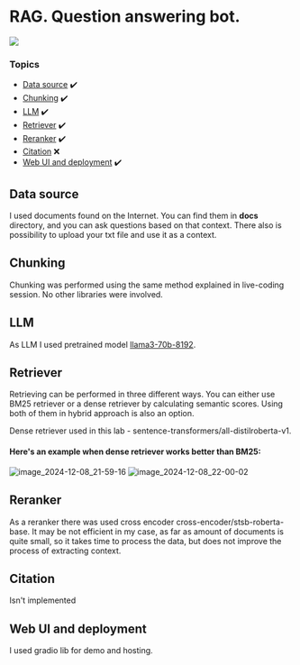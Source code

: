 # RAG. Question answering bot.
![](https://i.giphy.com/media/v1.Y2lkPTc5MGI3NjExNXZyaTM1anczcGE0cDliYWZkNXhvY3ZrOGRzeTJ5a3EwcXl3aGVnZCZlcD12MV9pbnRlcm5hbF9naWZfYnlfaWQmY3Q9Zw/12xDxBbj7CPAOI/giphy.gif)

### Topics
  - [Data source](#data-source) ✔️
  - [Chunking](#chunking) ✔️
  - [LLM](#llm) ✔️
  - [Retriever](#retriever) ✔️
  - [Reranker](#reranker) ✔️
  - [Citation](#citation) ❌
  - [Web UI and deployment](#web-ui-and-deployment) ✔️


## Data source

I used documents found on the Internet. You can find them in **docs**  directory, and you can ask questions based on that context. There also is possibility to upload your txt file and use it as a context.

## Chunking
Chunking was performed using the same method explained in live-coding session. No other libraries were involved.

## LLM
As LLM I used pretrained model [llama3-70b-8192](https://huggingface.co/Groq/Llama-3-Groq-70B-Tool-Use).

## Retriever
Retrieving can be performed in three different ways. You can either use BM25 retriever or a dense retriever by calculating semantic scores. Using both of them in hybrid approach is also an option.

Dense retriever used in this lab - sentence-transformers/all-distilroberta-v1.

#### Here's an example when dense retriever works better than BM25:
![image_2024-12-08_21-59-16](https://github.com/user-attachments/assets/50e2b14a-dc28-4e4b-8752-90ab46d2d883)
![image_2024-12-08_22-00-02](https://github.com/user-attachments/assets/eec3f618-99f0-4b43-b6a5-573ef612ae3e)


## Reranker

As a reranker there was used cross encoder cross-encoder/stsb-roberta-base. It may be not efficient in my case, as far as amount of documents is quite small, so it takes time to process the data, but does not improve the process of extracting context.
## Citation

Isn't implemented
## Web UI and deployment
I used gradio lib for demo and hosting.

